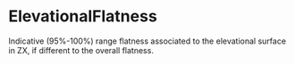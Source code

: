 ElevationalFlatness
===================

Indicative (95%-100%) range flatness associated to the elevational surface in ZX, if different to the overall flatness.
